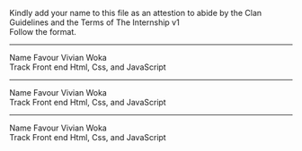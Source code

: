 Kindly add your name to this file as an attestion to abide by the Clan Guidelines and the Terms of The Internship v1
<br/> Follow the format.<br/>

---

Name Favour Vivian Woka <br/>
Track Front end Html, Css, and JavaScript

---

Name Favour Vivian Woka <br/>
Track Front end Html, Css, and JavaScript

---

Name Favour Vivian Woka <br/>
Track Front end Html, Css, and JavaScript
